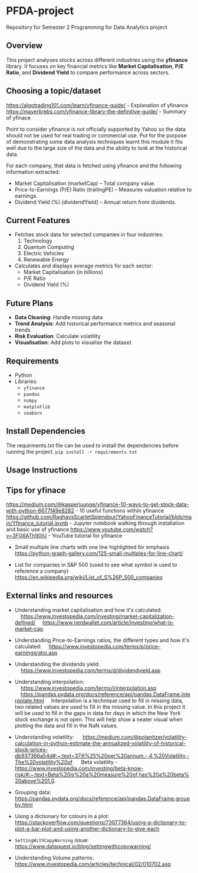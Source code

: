 # PFDA-project
Repository for Semester 2 Programming for Data Analytics project

## Overview
This project analyses stocks across different industries using the **yfinance** library. It focuses on key financial metrics like **Market Capitalisation**, **P/E Ratio**, and **Dividend Yield** to compare performance across sectors.

## Choosing a topic/dataset
https://algotrading101.com/learn/yfinance-guide/ - Explanation of yfinance
https://mayerkrebs.com/yfinance-library-the-definitive-guide/ - Summary of yfinace 

Point to consider yfinance is not officially supported by Yahoo so the data should not be used for real trading or commercial use. Put for the purpose of demonstrating some data analysis techniques learnt this module it fits well due to the large size of the data and the ability to look at the historical data.  

For each company, that data is fetched using yfinance and the following information extracted:
- Market Capitalisation (marketCap) – Total company value.
- Price-to-Earnings (P/E) Ratio (trailingPE) – Measures valuation relative to earnings.
- Dividend Yield (%) (dividendYield) – Annual return from dividends.

## Current Features
- Fetches stock data for selected companies in four industries:
  1. Technology
  2. Quantum Computing
  3. Electric Vehicles
  4. Renewable Energy
- Calculates and displays average metrics for each sector:
  - Market Capitalisation (in billions)
  - P/E Ratio
  - Dividend Yield (%)

## Future Plans
- **Data Cleaning**: Handle missing data
- **Trend Analysis**: Add historical performance metrics and seasonal trends
- **Risk Evaluation**: Calculate volatility
- **Visualisation**: Add plots to visualise the dataset

## Requirements
- Python
- Libraries:
  - `yfinance`
  - `pandas`
  - `numpy`
  - `matplotlib`
  - `seaborn`

## Install Dependencies
The requirments.txt file can be used to install the dependencies before running the project.
`pip install -r requirements.txt`

## Usage Instructions


## Tips for yfinace
https://medium.com/@kasperjuunge/yfinance-10-ways-to-get-stock-data-with-python-6677f49e8282 - 10 useful functions within yfinance
https://github.com/RaghavsScarletSplendour/YahooFinanceTutorial/blob/main/Yfinance_tutorial.ipynb - Jupyter notebook walking through installation and basic use of yfinance
https://www.youtube.com/watch?v=3FG6ATh90IU - YouTube tutorial for yfinance


- Small multiple line charts with one line highlighted for emphasis
https://python-graph-gallery.com/125-small-multiples-for-line-chart/

- List for companies in S&P 500 (used to see what symbol is used to reference a company)
https://en.wikipedia.org/wiki/List_of_S%26P_500_companies

## External links and resources
- Understanding market capitalisation and how it's calculated:  
&nbsp;&nbsp;&nbsp;&nbsp;https://www.investopedia.com/investing/market-capitalization-defined/ 
&nbsp;&nbsp;&nbsp;&nbsp;https://www.nerdwallet.com/article/investing/what-is-market-cap

- Understanding Price-to-Earnings ratios, the different types and how it's calculated: 
&nbsp;&nbsp;&nbsp;&nbsp;https://www.investopedia.com/terms/p/price-earningsratio.asp

- Understanding the dividends yield: 
&nbsp;&nbsp;&nbsp;&nbsp;https://www.investopedia.com/terms/d/dividendyield.asp

- Understanding interpolation: 
&nbsp;&nbsp;&nbsp;&nbsp;https://www.investopedia.com/terms/i/interpolation.asp 
&nbsp;&nbsp;&nbsp;&nbsp;https://pandas.pydata.org/docs/reference/api/pandas.DataFrame.interpolate.html 
&nbsp;&nbsp;&nbsp;&nbsp;Interpolation is a technique used to fill in missing data, two related values are used to fill in the missing value.  In this project it will be used to fill in the gaps in data for days in which the New York stock exchange is not open.  This will help show a neater visual when plotting the data and fill in the NaN values. 

- Understanding volatility: 
&nbsp;&nbsp;&nbsp;&nbsp; https://medium.com/@polanitzer/volatility-calculation-in-python-estimate-the-annualized-volatility-of-historical-stock-prices-db937366a54d#:~:text=37.6%25%20per%20annum.-,4.%20Volatility,-The%20volatility%20of 
&nbsp;&nbsp;&nbsp;&nbsp; Beta volatility - https://www.investopedia.com/investing/beta-know-risk/#:~:text=Beta%20is%20a%20measure%20of,has%20a%20beta%20above%201.0.

- Grouping data: 
&nbsp;&nbsp;&nbsp;&nbsp; https://pandas.pydata.org/docs/reference/api/pandas.DataFrame.groupby.html

- Using a dictionary for colours in a plot:
&nbsp;&nbsp;&nbsp;&nbsp; https://stackoverflow.com/questions/73077364/using-a-dictionary-to-plot-a-bar-plot-and-using-another-dictionary-to-give-each

- ``SettingWithCopyWarning`` issue:
&nbsp;&nbsp;&nbsp;&nbsp; https://www.dataquest.io/blog/settingwithcopywarning/

- Understanding Volume patterns:
&nbsp;&nbsp;&nbsp;&nbsp; https://www.investopedia.com/articles/technical/02/010702.asp